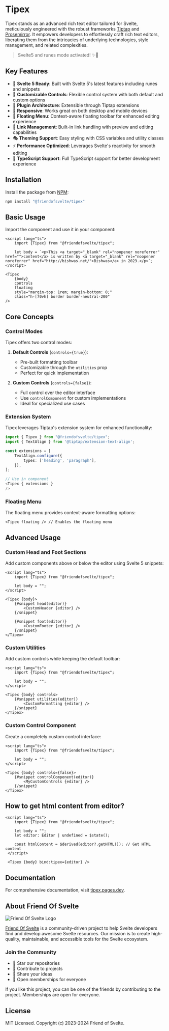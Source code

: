 # Tipex

Tipex stands as an advanced rich text editor tailored for Svelte, meticulously engineered with the robust
frameworks [Tiptap](https://tiptap.dev/) and [Prosemirror](https://prosemirror.net/). It empowers developers to
effortlessly craft rich text editors, liberating them from the intricacies of underlying technologies, style management,
and related complexities.

> Svelte5 and runes mode activated! ✨🔮

## Key Features

- 🚀 **Svelte 5 Ready**: Built with Svelte 5's latest features including runes and snippets
- 🎨 **Customizable Controls**: Flexible control system with both default and custom options
- 🔌 **Plugin Architecture**: Extensible through Tiptap extensions
- 📱 **Responsive**: Works great on both desktop and mobile devices
- 🎯 **Floating Menu**: Context-aware floating toolbar for enhanced editing experience
- 🔗 **Link Management**: Built-in link handling with preview and editing capabilities
- 🎭 **Theming Support**: Easy styling with CSS variables and utility classes
- ⚡ **Performance Optimized**: Leverages Svelte's reactivity for smooth editing
- 💼 **TypeScript Support**: Full TypeScript support for better development experience

## Installation

Install the package from [NPM](https://www.npmjs.com/package/@friendofsvelte/tipex):

```bash
npm install "@friendofsvelte/tipex"
```

## Basic Usage

Import the component and use it in your component:

```svelte
<script lang="ts">
    import {Tipex} from "@friendofsvelte/tipex";
    
    let body = `<p>This <a target="_blank" rel="noopener noreferrer" href="">content</a> is written by <a target="_blank" rel="noopener noreferrer" href="http://bishwas.net/">Bishwas</a> in 2023.</p>`;
</script>

<Tipex 
    {body} 
    controls 
    floating
    style="margin-top: 1rem; margin-bottom: 0;"
    class="h-[70vh] border border-neutral-200"
/>
```

## Core Concepts

### Control Modes

Tipex offers two control modes:

1. **Default Controls** (`controls={true}`):
    - Pre-built formatting toolbar
    - Customizable through the `utilities` prop
    - Perfect for quick implementation

2. **Custom Controls** (`controls={false}`):
    - Full control over the editor interface
    - Use `controlComponent` for custom implementations
    - Ideal for specialized use cases

### Extension System

Tipex leverages Tiptap's extension system for enhanced functionality:

```typescript
import { Tipex } from "@friendofsvelte/tipex";
import { TextAlign } from '@tiptap/extension-text-align';

const extensions = [
	TextAlign.configure({
		types: ['heading', 'paragraph'],
	}),
];

// Use in component
<Tipex { extensions }
/>
```

### Floating Menu

The floating menu provides context-aware formatting options:

```svelte
<Tipex floating /> // Enables the floating menu
```

## Advanced Usage

### Custom Head and Foot Sections

Add custom components above or below the editor using Svelte 5 snippets:

```svelte
<script lang="ts">
    import {Tipex} from "@friendofsvelte/tipex";
    
    let body = "";
</script>

<Tipex {body}>
    {#snippet head(editor)}
        <CustomHeader {editor} />
    {/snippet}
    
    {#snippet foot(editor)}
        <CustomFooter {editor} />
    {/snippet}
</Tipex>
```

### Custom Utilities

Add custom controls while keeping the default toolbar:

```svelte
<script lang="ts">
    import {Tipex} from "@friendofsvelte/tipex";
    
    let body = "";
</script>

<Tipex {body} controls>
    {#snippet utilities(editor)}
        <CustomFormatting {editor} />
    {/snippet}
</Tipex>
```

### Custom Control Component

Create a completely custom control interface:

```svelte
<script lang="ts">
    import {Tipex} from "@friendofsvelte/tipex";
    
    let body = "";
</script>

<Tipex {body} controls={false}>
    {#snippet controlComponent(editor)}
        <MyCustomControls {editor} />
    {/snippet}
</Tipex>
```

## How to get html content from editor?

```svelte
<script lang="ts">
    import {Tipex} from "@friendofsvelte/tipex";
    
    let body = "";
    let editor: Editor | undefined = $state();

	const htmlContent = $derived(editor?.getHTML()); // Get HTML content
 </script>
 
 <Tipex {body} bind:tipex={editor} />
 ```

## Documentation

For comprehensive documentation, visit [tipex.pages.dev](https://tipex.pages.dev/).

## About Friend Of Svelte

![Friend Of Svelte Logo](https://avatars.githubusercontent.com/u/143795012?s=200&v=4)

[Friend Of Svelte](https://github.com/friendofsvelte) is a community-driven project to help Svelte developers find and
develop awesome Svelte resources. Our mission is to create high-quality, maintainable, and accessible tools for the
Svelte ecosystem.

### Join the Community

- 🌟 Star our repositories
- 🤝 Contribute to projects
- 📢 Share your ideas
- 👥 Open memberships for everyone

If you like this project, you can be one of the friends by contributing to the project. Memberships are open for
everyone.

## License

MIT Licensed. Copyright (c) 2023-2024 Friend of Svelte.